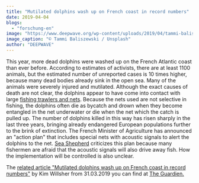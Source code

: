 ```yaml
---
title: "Mutilated dolphins wash up on French coast in record numbers"
date: 2019-04-04
blogs: 
  - "forschung-en"
image: "https://www.deepwave.org/wp-content/uploads/2019/04/tammi-baliszewski-FLOF4xCXXW8-unsplash-scaled.jpg"
image_caption: "© Tammi Baliszewski / Unsplash"
author: "DEEPWAVE"
---
```


This year, more dead dolphins were washed up on the French Atlantic coast than ever before. According to estimates of activists, there are at least 1100 animals, but the estimated number of unreported cases is 10 times higher, because many dead bodies already sink in the open sea. Many of the animals were severely injured and mutilated. Although the exact causes of death are not clear, the dolphins appear to have come into contact with large [fishing trawlers and nets](https://www.deepwave.org/the-oceans/overfishing/?lang=en). Because the nets used are not selective in fishing, the dolphins often die as bycatch and drown when they become entangled in the net underwater or die when the net which the catch is pulled up. The number of dolphins killed in this way has risen sharply in the last three years, bringing already endangered European populations further to the brink of extinction. The French Minister of Agriculture has announced an "action plan" that includes special nets with acoustic signals to alert the dolphins to the net. [Sea Shepherd](https://sea-shepherd.de/) criticizes this plan because many fishermen are afraid that the acoustic signals will also drive away fish. How the implementation will be controlled is also unclear.

The [related article "Mutilated dolphins wash up on French coast in record numbers"](https://www.theguardian.com/environment/2019/mar/31/mutilated-dolphins-wash-up-on-french-coast-in-record-numbers) by Kim Willsher from 31.03.2019 you can find at [The Guardien.](https://www.theguardian.com/international)
